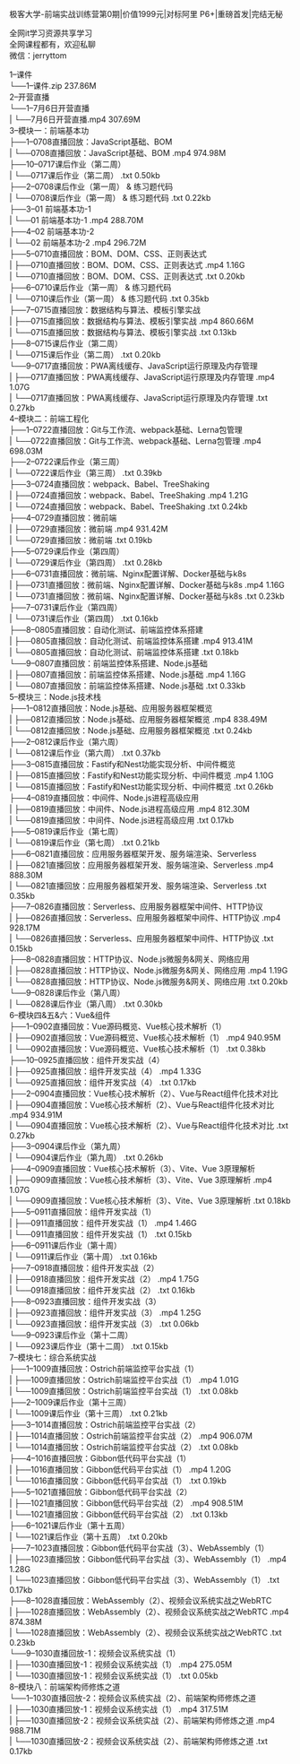 极客大学-前端实战训练营第0期|价值1999元|对标阿里 P6+|重磅首发|完结无秘

全网it学习资源共享学习<br>全网课程都有，欢迎私聊<br>微信：jerryttom<br>

1–课件<br> └──1–课件.zip 237.86M<br> 2–开营直播<br> └──1–7月6日开营直播<br> | └──7月6日开营直播.mp4 307.69M<br> 3–模块一：前端基本功<br> ├──1–0708直播回放：JavaScript基础、BOM<br> | └──0708直播回放：JavaScript基础、BOM .mp4 974.98M<br> ├──10–0717课后作业（第二周）<br> | └──0717课后作业（第二周） .txt 0.50kb<br> ├──2–0708课后作业（第一周） &amp; 练习题代码<br> | └──0708课后作业（第一周） &amp; 练习题代码 .txt 0.22kb<br> ├──3–01 前端基本功-1<br> | └──01 前端基本功-1 .mp4 288.70M<br> ├──4–02 前端基本功-2<br> | └──02 前端基本功-2 .mp4 296.72M<br> ├──5–0710直播回放：BOM、DOM、CSS、正则表达式<br> | ├──0710直播回放：BOM、DOM、CSS、正则表达式 .mp4 1.16G<br> | └──0710直播回放：BOM、DOM、CSS、正则表达式 .txt 0.20kb<br> ├──6–0710课后作业（第一周） &amp; 练习题代码<br> | └──0710课后作业（第一周） &amp; 练习题代码 .txt 0.35kb<br> ├──7–0715直播回放：数据结构与算法、模板引擎实战<br> | ├──0715直播回放：数据结构与算法、模板引擎实战 .mp4 860.66M<br> | └──0715直播回放：数据结构与算法、模板引擎实战 .txt 0.13kb<br> ├──8–0715课后作业（第二周）<br> | └──0715课后作业（第二周） .txt 0.20kb<br> └──9–0717直播回放：PWA离线缓存、JavaScript运行原理及内存管理<br> | ├──0717直播回放：PWA离线缓存、JavaScript运行原理及内存管理 .mp4 1.07G<br> | └──0717直播回放：PWA离线缓存、JavaScript运行原理及内存管理 .txt 0.27kb<br> 4–模块二：前端工程化<br> ├──1–0722直播回放：Git与工作流、webpack基础、Lerna包管理<br> | └──0722直播回放：Git与工作流、webpack基础、Lerna包管理 .mp4 698.03M<br> ├──2–0722课后作业（第三周）<br> | └──0722课后作业（第三周） .txt 0.39kb<br> ├──3–0724直播回放：webpack、Babel、TreeShaking<br> | ├──0724直播回放：webpack、Babel、TreeShaking .mp4 1.21G<br> | └──0724直播回放：webpack、Babel、TreeShaking .txt 0.24kb<br> ├──4–0729直播回放：微前端<br> | ├──0729直播回放：微前端 .mp4 931.42M<br> | └──0729直播回放：微前端 .txt 0.19kb<br> ├──5–0729课后作业（第四周）<br> | └──0729课后作业（第四周） .txt 0.28kb<br> ├──6–0731直播回放：微前端、Nginx配置详解、Docker基础与k8s<br> | ├──0731直播回放：微前端、Nginx配置详解、Docker基础与k8s .mp4 1.16G<br> | └──0731直播回放：微前端、Nginx配置详解、Docker基础与k8s .txt 0.23kb<br> ├──7–0731课后作业（第四周）<br> | └──0731课后作业（第四周） .txt 0.16kb<br> ├──8–0805直播回放：自动化测试、前端监控体系搭建<br> | ├──0805直播回放：自动化测试、前端监控体系搭建 .mp4 913.41M<br> | └──0805直播回放：自动化测试、前端监控体系搭建 .txt 0.18kb<br> └──9–0807直播回放：前端监控体系搭建、Node.js基础<br> | ├──0807直播回放：前端监控体系搭建、Node.js基础 .mp4 1.16G<br> | └──0807直播回放：前端监控体系搭建、Node.js基础 .txt 0.33kb<br> 5–模块三：Node.js技术栈<br> ├──1–0812直播回放：Node.js基础、应用服务器框架概览<br> | ├──0812直播回放：Node.js基础、应用服务器框架概览 .mp4 838.49M<br> | └──0812直播回放：Node.js基础、应用服务器框架概览 .txt 0.24kb<br> ├──2–0812课后作业（第六周）<br> | └──0812课后作业（第六周） .txt 0.37kb<br> ├──3–0815直播回放：Fastify和Nest功能实现分析、中间件概览<br> | ├──0815直播回放：Fastify和Nest功能实现分析、中间件概览 .mp4 1.10G<br> | └──0815直播回放：Fastify和Nest功能实现分析、中间件概览 .txt 0.26kb<br> ├──4–0819直播回放：中间件、Node.js进程高级应用<br> | ├──0819直播回放：中间件、Node.js进程高级应用 .mp4 812.30M<br> | └──0819直播回放：中间件、Node.js进程高级应用 .txt 0.17kb<br> ├──5–0819课后作业（第七周）<br> | └──0819课后作业（第七周） .txt 0.21kb<br> ├──6–0821直播回放：应用服务器框架开发、服务端渲染、Serverless<br> | ├──0821直播回放：应用服务器框架开发、服务端渲染、Serverless .mp4 888.30M<br> | └──0821直播回放：应用服务器框架开发、服务端渲染、Serverless .txt 0.35kb<br> ├──7–0826直播回放：Serverless、应用服务器框架中间件、HTTP协议<br> | ├──0826直播回放：Serverless、应用服务器框架中间件、HTTP协议 .mp4 928.17M<br> | └──0826直播回放：Serverless、应用服务器框架中间件、HTTP协议 .txt 0.15kb<br> ├──8–0828直播回放：HTTP协议、Node.js微服务&amp;网关、网络应用<br> | ├──0828直播回放：HTTP协议、Node.js微服务&amp;网关、网络应用 .mp4 1.19G<br> | └──0828直播回放：HTTP协议、Node.js微服务&amp;网关、网络应用 .txt 0.20kb<br> └──9–0828课后作业（第八周）<br> | └──0828课后作业（第八周） .txt 0.30kb<br> 6–模块四&amp;五&amp;六：Vue&amp;组件<br> ├──1–0902直播回放：Vue源码概览、Vue核心技术解析（1）<br> | ├──0902直播回放：Vue源码概览、Vue核心技术解析（1） .mp4 940.95M<br> | └──0902直播回放：Vue源码概览、Vue核心技术解析（1） .txt 0.38kb<br> ├──10–0925直播回放：组件开发实战（4）<br> | ├──0925直播回放：组件开发实战（4） .mp4 1.33G<br> | └──0925直播回放：组件开发实战（4） .txt 0.17kb<br> ├──2–0904直播回放：Vue核心技术解析（2）、Vue与React组件化技术对比<br> | ├──0904直播回放：Vue核心技术解析（2）、Vue与React组件化技术对比 .mp4 934.91M<br> | └──0904直播回放：Vue核心技术解析（2）、Vue与React组件化技术对比 .txt 0.27kb<br> ├──3–0904课后作业（第九周）<br> | └──0904课后作业（第九周） .txt 0.26kb<br> ├──4–0909直播回放：Vue核心技术解析（3）、Vite、Vue 3原理解析<br> | ├──0909直播回放：Vue核心技术解析（3）、Vite、Vue 3原理解析 .mp4 1.07G<br> | └──0909直播回放：Vue核心技术解析（3）、Vite、Vue 3原理解析 .txt 0.18kb<br> ├──5–0911直播回放：组件开发实战（1）<br> | ├──0911直播回放：组件开发实战（1） .mp4 1.46G<br> | └──0911直播回放：组件开发实战（1） .txt 0.15kb<br> ├──6–0911课后作业（第十周）<br> | └──0911课后作业（第十周） .txt 0.16kb<br> ├──7–0918直播回放：组件开发实战（2）<br> | ├──0918直播回放：组件开发实战（2） .mp4 1.75G<br> | └──0918直播回放：组件开发实战（2） .txt 0.16kb<br> ├──8–0923直播回放：组件开发实战（3）<br> | ├──0923直播回放：组件开发实战（3） .mp4 1.25G<br> | └──0923直播回放：组件开发实战（3） .txt 0.06kb<br> └──9–0923课后作业（第十二周）<br> | └──0923课后作业（第十二周） .txt 0.15kb<br> 7–模块七：综合系统实战<br> ├──1–1009直播回放：Ostrich前端监控平台实战（1）<br> | ├──1009直播回放：Ostrich前端监控平台实战（1） .mp4 1.01G<br> | └──1009直播回放：Ostrich前端监控平台实战（1） .txt 0.08kb<br> ├──2–1009课后作业（第十三周）<br> | └──1009课后作业（第十三周） .txt 0.21kb<br> ├──3–1014直播回放：Ostrich前端监控平台实战（2）<br> | ├──1014直播回放：Ostrich前端监控平台实战（2） .mp4 906.07M<br> | └──1014直播回放：Ostrich前端监控平台实战（2） .txt 0.08kb<br> ├──4–1016直播回放：Gibbon低代码平台实战（1）<br> | ├──1016直播回放：Gibbon低代码平台实战（1） .mp4 1.20G<br> | └──1016直播回放：Gibbon低代码平台实战（1） .txt 0.19kb<br> ├──5–1021直播回放：Gibbon低代码平台实战（2）<br> | ├──1021直播回放：Gibbon低代码平台实战（2） .mp4 908.51M<br> | └──1021直播回放：Gibbon低代码平台实战（2） .txt 0.13kb<br> ├──6–1021课后作业（第十五周）<br> | └──1021课后作业（第十五周） .txt 0.20kb<br> ├──7–1023直播回放：Gibbon低代码平台实战（3）、WebAssembly（1）<br> | ├──1023直播回放：Gibbon低代码平台实战（3）、WebAssembly（1） .mp4 1.28G<br> | └──1023直播回放：Gibbon低代码平台实战（3）、WebAssembly（1） .txt 0.17kb<br> ├──8–1028直播回放：WebAssembly（2）、视频会议系统实战之WebRTC<br> | ├──1028直播回放：WebAssembly（2）、视频会议系统实战之WebRTC .mp4 874.38M<br> | └──1028直播回放：WebAssembly（2）、视频会议系统实战之WebRTC .txt 0.23kb<br> └──9–1030直播回放-1：视频会议系统实战（1）<br> | ├──1030直播回放-1：视频会议系统实战（1） .mp4 275.05M<br> | └──1030直播回放-1：视频会议系统实战（1） .txt 0.05kb<br> 8–模块八：前端架构师修炼之道<br> └──1–1030直播回放-2：视频会议系统实战（2）、前端架构师修炼之道<br> | ├──1030直播回放-1：视频会议系统实战（1） .mp4 317.51M<br> | ├──1030直播回放-2：视频会议系统实战（2）、前端架构师修炼之道 .mp4 988.71M<br> | └──1030直播回放-2：视频会议系统实战（2）、前端架构师修炼之道 .txt 0.17kb